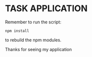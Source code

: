 # TASK APPLICATION

Remember to run the script: 
```
npm install
```
to rebuild the npm modules. 

Thanks for seeing my application